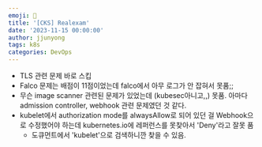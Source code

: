 ```yaml
---
emoji: 🧢
title: '[CKS] Realexam'
date: '2023-11-15 00:00:00'
author: jjunyong
tags: k8s
categories: DevOps
---
```


- TLS 관련 문제 바로 스킵
- Falco 문제는 배점이 11점이었는데 falco에서 아무 로그가 안 잡혀서 못품;;
- 무슨 image scanner 관련된 문제가 있었는데 (kubesec아니고,,) 못품. 아마다 admission controller, webhook 관련 문제였던 것 같다.
- kubelet에서 authorization mode를 alwaysAllow로 되어 있던 걸 Webhook으로 수정했어야 하는데 kubernetes.io에 레퍼런스를 못찾아서 'Deny'라고 잘못 품
  - 도큐먼트에서 'kubelet'으로 검색하니깐 찾을 수 있음.
